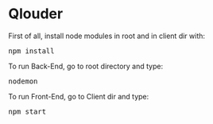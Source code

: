 # Qlouder

First of all, install node modules in root and in client dir with:
<pre>npm install</pre>

To run Back-End, go to root directory and type:
<pre>nodemon</pre>

To run Front-End, go to Client dir and type:
<pre>npm start</pre>
